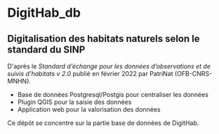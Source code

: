 # DigitHab_db

## Digitalisation des habitats naturels selon le standard du SINP

D'après le _Standard d’échange pour les données d’observations et de suivis d’habitats v 2.0_ publié en février 2022 par PatriNat (OFB-CNRS-MNHN).

- Base de données Postgresql/Postgis pour centraliser les données
- Plugin QGIS pour la saisie des données
- Application web pour la valorisation des données

Ce dépôt se concentre sur la partie base de données de DigitHab.
